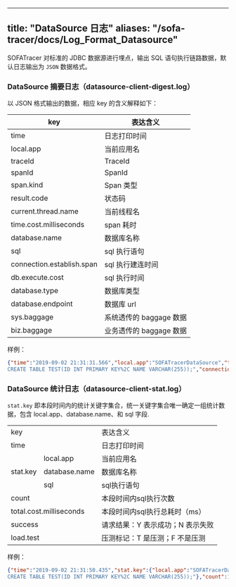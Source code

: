 
---

title: "DataSource 日志"
aliases: "/sofa-tracer/docs/Log_Format_Datasource"
---

SOFATracer 对标准的 JDBC 数据源进行埋点，输出 SQL 语句执行链路数据，默认日志输出为 `JSON` 数据格式。

### DataSource 摘要日志（datasource-client-digest.log）

以 JSON 格式输出的数据，相应 key 的含义解释如下：

key | 表达含义
--------- | -------------
 time | 日志打印时间
 local.app | 当前应用名
 traceId | TraceId
 spanId | SpanId
 span.kind | Span 类型
 result.code | 状态码
 current.thread.name | 当前线程名
 time.cost.milliseconds | span 耗时
 database.name | 数据库名称
 sql | sql 执行语句
 connection.establish.span | sql 执行建连时间
 db.execute.cost | sql 执行时间
 database.type | 数据库类型
 database.endpoint | 数据库 url
 sys.baggage | 系统透传的 baggage 数据
 biz.baggage | 业务透传的 baggage 数据

样例：

```json
{"time":"2019-09-02 21:31:31.566","local.app":"SOFATracerDataSource","traceId":"0a0fe91d156743109138810017302","spanId":"0.1","span.kind":"client","result.code":"00","current.thread.name":"http-nio-8080-exec-1","time.cost.milliseconds":"15ms","database.name":"test","sql":"DROP TABLE IF EXISTS TEST;
CREATE TABLE TEST(ID INT PRIMARY KEY%2C NAME VARCHAR(255));","connection.establish.span":"128ms","db.execute.cost":"15ms","database.type":"h2","database.endpoint":"jdbc:h2:~/test:-1","sys.baggage":"","biz.baggage":""}
```

### DataSource 统计日志（datasource-client-stat.log）

`stat.key` 即本段时间内的统计关键字集合，统一关键字集合唯一确定一组统计数据，包含 local.app、database.name、和 sql 字段.

<table>
   <tr>
      <td colspan="2">key</td>
      <td>表达含义</td>
   </tr>
   <tr>
      <td colspan="2">time</td>
      <td>日志打印时间</td>
   </tr>
   <tr>
      <td rowspan="3">stat.key</td>
      <td>local.app</td>
      <td>当前应用名</td>
   </tr>
   <tr>
      <td>database.name</td>
      <td>数据库名称</td>
   </tr>
   <tr>
      <td>sql</td>
      <td>sql执行语句</td>
   </tr>
   <tr>
      <td colspan="2">count</td>
      <td>本段时间内sql执行次数</td>
   </tr>
   <tr>
      <td colspan="2">total.cost.milliseconds</td>
      <td>本段时间内sql执行总耗时（ms）</td>
   </tr>
   <tr>
      <td colspan="2">success</td>
      <td>请求结果：Y 表示成功；N 表示失败</td>
   </tr>
   <tr>
      <td colspan="2">load.test</td>
      <td>压测标记：T 是压测；F 不是压测</td>
   </tr>
</table>

样例：

```json
{"time":"2019-09-02 21:31:50.435","stat.key":{"local.app":"SOFATracerDataSource","database.name":"test","sql":"DROP TABLE IF EXISTS TEST;
CREATE TABLE TEST(ID INT PRIMARY KEY%2C NAME VARCHAR(255));"},"count":1,"total.cost.milliseconds":15,"success":"true","load.test":"F"}
```
